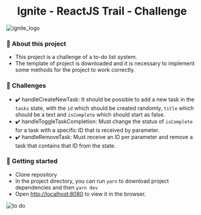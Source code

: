 <h1 align="center"> Ignite - ReactJS Trail - Challenge</h1>

![ignite_logo](https://user-images.githubusercontent.com/26603179/151900955-346686bf-fc36-4a8a-8e78-22d1536747b9.png)


### 🚀 About this project
 - This project is a challenge of a to-do list system. 
 - The template of project is downloaded and it is necessary to implement some methods for the project to work correctly.

### 📝 Challenges
 - ✔️ handleCreateNewTask: It should be possible to add a new task in the `tasks` state, with the `id` which should be created randomly, `title` which should be a text and `isComplete` which should start as false. 
 - ✔️ handleToggleTaskCompletion: Must change the status of `isComplete` for a task with a specific ID that is received by parameter.
 - ✔️ handleRemoveTask: Must receive an ID per parameter and remove a task that contains that ID from the state.

### 🚀 Getting started
 - Clone repository
 - In the project directory, you can run `yarn` to download project dependencies and then `yarn dev`
 - Open [http://localhost:8080](http://localhost:8080) to view it in the browser.
 
![to do](https://user-images.githubusercontent.com/26603179/151901909-260ddb57-3327-4286-988f-e3c004f594f0.jpg)
